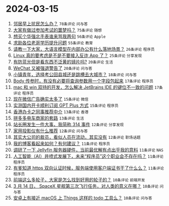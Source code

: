 # 2024-03-15

1. [邻居早上扰民怎么办？](https://www.v2ex.com/t/1023831) `78条评论` `问与答`
1. [大家有做过参加考试的噩梦吗？](https://www.v2ex.com/t/1023836) `75条评论` `随想`
1. [想买个华强北手表谁来骂我两句](https://www.v2ex.com/t/1023832) `56条评论` `Apple`
1. [求助各位老哥学历提升问题](https://www.v2ex.com/t/1023822) `55条评论` `教育`
1. [请教一下大家，大语言模型在内部办公有什么落地场景？](https://www.v2ex.com/t/1023826) `26条评论` `程序员`
1. [Linux 真的要考虑是不是不要接入反诈 App 了？](https://www.v2ex.com/t/1023827) `25条评论` `分享发现`
1. [有防蓝光但是看东西不泛黄的镜片吗?](https://www.v2ex.com/t/1023880) `20条评论` `生活`
1. [WeChat 又被强退警告了](https://www.v2ex.com/t/1023835) `20条评论` `问与答`
1. [小镇青年，选择考公回县城还是跳槽去大城市？](https://www.v2ex.com/t/1023872) `18条评论` `问与答`
1. [Body 传参时，有没有必要将查询参数用一个字段包起来](https://www.v2ex.com/t/1023889) `17条评论` `程序员`
1. [mac 和 win 双持的开发，怎么解决 JetBrains IDE 的键位不一致的问题](https://www.v2ex.com/t/1023855) `17条评论` `程序员`
1. [现在微信广告确实太多了](https://www.v2ex.com/t/1023886) `15条评论` `微信`
1. [实测国内开卡顺利订阅 GPT Plus 方式](https://www.v2ex.com/t/1023879) `15条评论` `程序员`
1. [香港办卡之同事推荐中介](https://www.v2ex.com/t/1023838) `13条评论` `香港`
1. [拼多多电车商家的套路](https://www.v2ex.com/t/1023816) `13条评论` `生活`
1. [站长圈发生一件大事，我简称 314 事件](https://www.v2ex.com/t/1023902) `12条评论` `分享发现`
1. [家用投影仪有什么推荐](https://www.v2ex.com/t/1023853) `12条评论` `问与答`
1. [其实大公司的裁员，看似人员在流动，其实没有](https://www.v2ex.com/t/1023842) `12条评论` `职场话题`
1. [我的博客看起来如何？有何建议？](https://www.v2ex.com/t/1023939) `11条评论` `程序员`
1. [调研了一下 Jellyfin 服务器硬件，当前最优解有点出乎我的意料](https://www.v2ex.com/t/1023877) `11条评论` `NAS`
1. [人工智能（AI）井喷式发展下，未来“程序员”这个职业会不存在吗？](https://www.v2ex.com/t/1023860) `11条评论` `程序员`
1. [有爹知道 https 双向认证时候，服务端使用客户端证书干了什么么？](https://www.v2ex.com/t/1023857) `11条评论` `程序员`
1. [前端这么多轮子，大家是怎么找到好用的轮子的？](https://www.v2ex.com/t/1023894) `10条评论` `前端开发`
1. [3 月 14 日， SpaceX 星舰第三次飞行任务，对人类的意义在哪？](https://www.v2ex.com/t/1023848) `10条评论` `问与答`
1. [安卓上有接近 macOS 上 Things 这样的 todo 工具么？](https://www.v2ex.com/t/1023815) `10条评论` `问与答`
